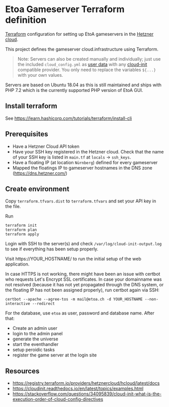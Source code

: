 # Etoa Gameserver Terraform definition

[Terraform](https://www.terraform.io/) configuration for setting up EtoA gameservers in the [Hetzner cloud](https://console.hetzner.cloud/).

This project defines the gameserver cloud.infrastructure using Terraform.

> Note: Servers can also be created manually and individually; just use the included `cloud_config.yml` as [user data](https://cloudinit.readthedocs.io/en/latest/topics/format.html) with any [cloud-init](https://cloud-init.io/) compatible provider. You only need to replace the variables `${...}` with your own values.

Servers are based on Ubuntu 18.04 as this is still maintained and ships with PHP 7.2 which is the currently supported PHP version of EtoA GUI.

## Install terraform

See https://learn.hashicorp.com/tutorials/terraform/install-cli

## Prerequisites

* Have a Hetzner Cloud API token
* Have your SSH key registered in the Hetzner cloud. Check that the name of your SSH key is listed in `main.tf` at `locals` -> `ssh_keys`.
* Have a floating IP (at location `Nürnberg`) defined for every gameserver
* Mapped the floatings IP to gameserver hostnames in the DNS zone (https://dns.hetzner.com/)

## Create environment

Copy `terraform.tfvars.dist` to `terraform.tfvars` and set your API key in the file.

Run

    terraform init
    terraform plan
    terraform apply

Login with SSH to the server(s) and check `/var/log/cloud-init-output.log` to see if everything has been setup properly.

Visit https://YOUR_HOSTNAME/ to run the initial setup of the web application.

In case HTTPS is not working, there might have been an issue with certbot who requests Let's Encrypt SSL certificates. In case your domainname was not resolved (because it has not yet propagated through the DNS system, or the floating IP has not been assigned properly), run certbot again via SSH:

    certbot --apache --agree-tos -m mail@etoa.ch -d YOUR_HOSTNAME --non-interactive --redirect

For the database, use `etoa` as user, password and database name. After that:
* Create an admin user
* login to the admin panel
* generate the universe
* start the eventhandler
* setup peroidic tasks
* register the game server at the login site

## Resources

* https://registry.terraform.io/providers/hetznercloud/hcloud/latest/docs
* https://cloudinit.readthedocs.io/en/latest/topics/examples.html
* https://stackoverflow.com/questions/34095839/cloud-init-what-is-the-execution-order-of-cloud-config-directives
